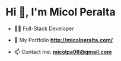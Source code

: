<h1>Hi 👋, I'm Micol Peralta</h1>

- 👩‍💻 Full-Stack Developer

- 🚀 My Portfolio **http://micolperalta.com/**

- 📫 Contact me: **micolpa08@gmail.com**
